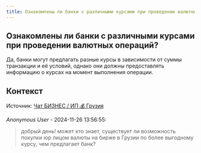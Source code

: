 ```yaml
---
title: Ознакомлены ли банки с различными курсами при проведении валютных операций?
---
```


## Ознакомлены ли банки с различными курсами при проведении валютных операций?

Да, банки могут предлагать разные курсы в зависимости от суммы транзакции и её условий, однако они должны предоставлять информацию о курсах на момент выполнения операции.

## Контекст

Источник: [Чат БИЗНЕС / ИП 💰 Грузия](https://t.me/ip_ge)

_Anonymous User_ - 2024-11-26 13:56:55:

> добрый день! может кто знает, существует ли возможность покупки юр лицом валюты на бирже в Грузии по более выгодному курсу, чем предлагает банк?
